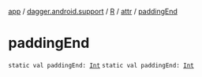 [app](../../../index.md) / [dagger.android.support](../../index.md) / [R](../index.md) / [attr](index.md) / [paddingEnd](./padding-end.md)

# paddingEnd

`static val paddingEnd: `[`Int`](https://kotlinlang.org/api/latest/jvm/stdlib/kotlin/-int/index.html)
`static val paddingEnd: `[`Int`](https://kotlinlang.org/api/latest/jvm/stdlib/kotlin/-int/index.html)